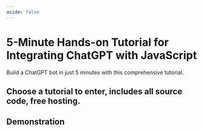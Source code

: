 ```yaml
---
aside: false
---
```


# 5-Minute Hands-on Tutorial for Integrating ChatGPT with JavaScript

Build a ChatGPT bot in just 5 minutes with this comprehensive tutorial.

## Choose a tutorial to enter, includes all source code, free hosting.

<!--@include: ../_partials/_tutorials-list.md-->

## Demonstration

<ListBoxContainer>
<ListBox
  title="iOS Siri becomes much smarter"
  link="https://aircode.cool/hpwdi7n719"
  imageURL="/_images/chatgpt-index/ios-siri-en.png"
  imageHeight=600
/>
<ListBox
  title="Slack ChatGPT bot becomes mentor"
  link="https://aircode.cool/zx85v6ac4s"
  imageURL="/_images/chatgpt-index/slack-chatgpt-en.png"
  imageHeight=600
/>
</ListBoxContainer>
